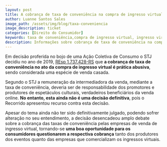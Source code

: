 ```yaml
---
layout: post
title: A cobrança de taxa de conveniência na compra de ingresso virtual é prática abusiva?
author: Luanne Santos Sales
image_path: /assets/img/blog/taxa-conveniencia
image_description: ticket
categories: [Direito do Consumidor]
keywords: taxa de conveniência,compra de ingresso virtual, ingresso virtual, Resp 1.737.428, 
description: Informações sobre cobrança de taxa de conveniência na compra de ingresso virtual
---
```



Em decisão proferida no bojo de uma Ação Coletiva de Consumo o STJ decidiu no ano de 2019, [REsp 1.737.428-RS](https://ww2.stj.jus.br/processo/revista/documento/mediado/?componente=ITA&sequencial=1800215&num_registro=201701634742&data=20190315&formato=PDF) que **a cobrança de taxa de conveniência no ato da compra de ingresso virtual é prática abusiva**, sendo considerada uma espécie de venda casada. 

Segundo o STJ a remuneração da intermediadora da venda, mediante a taxa de conveniência, deveria ser de responsabilidade dos promotores e produtores de espetáculos culturais, verdadeiros beneficiários da venda online. 
**No entanto, esta ainda não é uma decisão definitiva**, pois o Recorrido apresentou recurso contra esta decisão.

Apesar do tema ainda não ter sido definitivamente julgado, podendo sofrer alteração no seu entendimento, a decisão desencadeou amplo debate sobre a cobrança das taxas de conveniência pelas empresas de venda de ingresso virtual, tornando-se **uma boa oportunidade para os consumidores questionarem a respectiva cobrança** tanto dos produtores dos eventos quanto das empresas que comercializam os ingressos virtuais.

